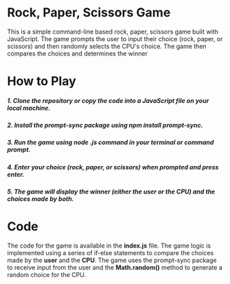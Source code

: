 # Rock, Paper, Scissors Game
This is a simple command-line based rock, paper, scissors game built with JavaScript. The game prompts the user to input their choice (rock, paper, or scissors) and then randomly selects the CPU's choice. The game then compares the choices and determines the winner
# How to Play
##### 1. Clone the repository or copy the code into a JavaScript file on your local machine.
##### 2. Install the prompt-sync package using npm install prompt-sync.
##### 3. Run the game using node <filename>.js command in your terminal or command prompt.
##### 4. Enter your choice (rock, paper, or scissors) when prompted and press enter.
##### 5. The game will display the winner (either the user or the CPU) and the choices made by both.
# Code
The code for the game is available in the **index.js** file. The game logic is implemented using a series of if-else statements to compare the choices made by the **user** and the **CPU**. The game uses the prompt-sync package to receive input from the user and the **Math.random()** method to generate a random choice for the CPU.
